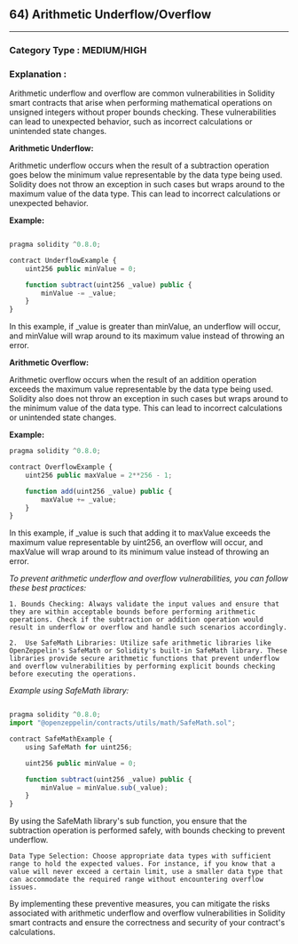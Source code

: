 ## 64) Arithmetic Underflow/Overflow





---

### **Category Type** : MEDIUM/HIGH


### **Explanation** :

Arithmetic underflow and overflow are common vulnerabilities in Solidity smart contracts that arise when performing mathematical operations on unsigned integers without proper bounds checking. These vulnerabilities can lead to unexpected behavior, such as incorrect calculations or unintended state changes.

**Arithmetic Underflow:**

Arithmetic underflow occurs when the result of a subtraction operation goes below the minimum value representable by the data type being used. Solidity does not throw an exception in such cases but wraps around to the maximum value of the data type. This can lead to incorrect calculations or unexpected behavior.

**Example:**

```javascript

pragma solidity ^0.8.0;

contract UnderflowExample {
    uint256 public minValue = 0;

    function subtract(uint256 _value) public {
        minValue -= _value;
    }
}

```

In this example, if _value is greater than minValue, an underflow will occur, and minValue will wrap around to its maximum value instead of throwing an error.

**Arithmetic Overflow:**

Arithmetic overflow occurs when the result of an addition operation exceeds the maximum value representable by the data type being used. Solidity also does not throw an exception in such cases but wraps around to the minimum value of the data type. This can lead to incorrect calculations or unintended state changes.

**Example:**

```javascript
pragma solidity ^0.8.0;

contract OverflowExample {
    uint256 public maxValue = 2**256 - 1;

    function add(uint256 _value) public {
        maxValue += _value;
    }
}


```

In this example, if _value is such that adding it to maxValue exceeds the maximum value representable by uint256, an overflow will occur, and maxValue will wrap around to its minimum value instead of throwing an error.

*To prevent arithmetic underflow and overflow vulnerabilities, you can follow these best practices:*


    1. Bounds Checking: Always validate the input values and ensure that they are within acceptable bounds before performing arithmetic operations. Check if the subtraction or addition operation would result in underflow or overflow and handle such scenarios accordingly.

    2.  Use SafeMath Libraries: Utilize safe arithmetic libraries like OpenZeppelin's SafeMath or Solidity's built-in SafeMath library. These libraries provide secure arithmetic functions that prevent underflow and overflow vulnerabilities by performing explicit bounds checking before executing the operations.

*Example using SafeMath library:*

```javascript

pragma solidity ^0.8.0;
import "@openzeppelin/contracts/utils/math/SafeMath.sol";

contract SafeMathExample {
    using SafeMath for uint256;

    uint256 public minValue = 0;

    function subtract(uint256 _value) public {
        minValue = minValue.sub(_value);
    }
}


```

By using the SafeMath library's sub function, you ensure that the subtraction operation is performed safely, with bounds checking to prevent underflow.

    Data Type Selection: Choose appropriate data types with sufficient range to hold the expected values. For instance, if you know that a value will never exceed a certain limit, use a smaller data type that can accommodate the required range without encountering overflow issues.

By implementing these preventive measures, you can mitigate the risks associated with arithmetic underflow and overflow vulnerabilities in Solidity smart contracts and ensure the correctness and security of your contract's calculations.







